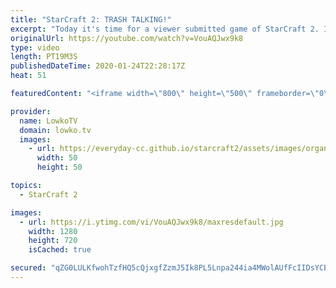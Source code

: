 ```yaml
---
title: "StarCraft 2: TRASH TALKING!"
excerpt: "Today it's time for a viewer submitted game of StarCraft 2. In this Platinum and Diamond League match of Protoss vs Zerg. One of the cheesiest games you can go watch, as the Protoss decides to go for a few Proxy Gateways on the other side of the map, but it turns out to be one of the worst StarCraft"
originalUrl: https://youtube.com/watch?v=VouAQJwx9k8
type: video
length: PT19M3S
publishedDateTime: 2020-01-24T22:28:17Z
heat: 51

featuredContent: "<iframe width=\"800\" height=\"500\" frameborder=\"0\" src=\"https://www.youtube.com/embed/VouAQJwx9k8\" allow=\"accelerometer; autoplay; encrypted-media; gyroscope; picture-in-picture\" allowfullscreen></iframe>"

provider:
  name: LowkoTV
  domain: lowko.tv
  images:
    - url: https://everyday-cc.github.io/starcraft2/assets/images/organizations/lowko.tv-50x50.jpg
      width: 50
      height: 50

topics:
  - StarCraft 2

images:
  - url: https://i.ytimg.com/vi/VouAQJwx9k8/maxresdefault.jpg
    width: 1280
    height: 720
    isCached: true

secured: "qZG0LULKfwohTzfHQ5cQjxgfZzmJ5Ik8PL5Lnpa244ia4MWolAUfFcIIDsYCBren9VZbamTcFc7O0mWLSbeDSGg6F7M8yovqGC5WNWVUzivoOE3nL0d39s1t5FNETj/JTXkM9RJiXsjuQTBkldNwIt3gIn7YyEJ5wWGBe7aWYzNV72cIrenL4SbmPSal+oz/VyQ3l9AEV1Qr4Rlv/NdXX32DKfrh7KExDI6lidt5iraZuSWfOO3oVlgpOWmilWs9/mmWAyMarZLANWAEnIHwb8ffVOyD5Gc+kjFD812xHmcJVaFqDq9EtpmmQJAGPdIEygZrH6dhh6XfvkLfJIg/WXiRO3hmrUloNMkINxQkwmfHYdPKgjPAkxFJsaxfIv5FJ3DvFP6BkmE6ARgLRA2WI50YefEvcvBSAI0Zo4Fy5BhDR95am4YF5nwgbi2+a4JO;j+herxrhdjy1Yikn6cLiaA=="
---
```


